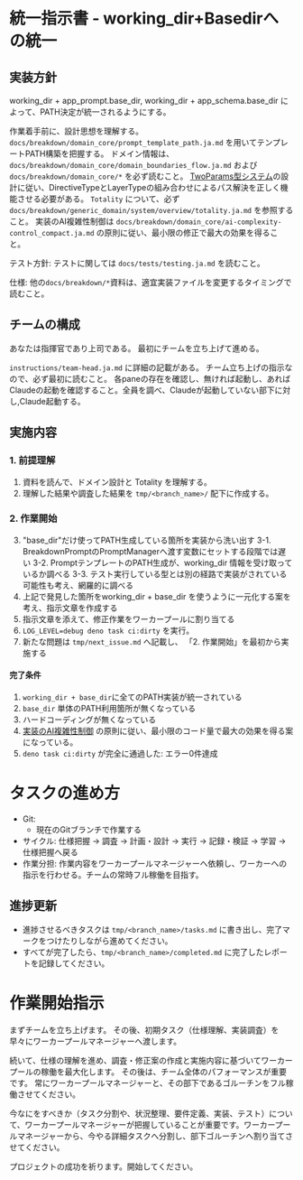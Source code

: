 # 統一指示書 - working_dir+Basedirへの統一

## 実装方針

working_dir + app_prompt.base_dir, working_dir + app_schema.base_dir によって、PATH決定が統一されるようにする。

作業着手前に、設計思想を理解する。
`docs/breakdown/domain_core/prompt_template_path.ja.md` を用いてテンプレートPATH構築を把握する。
ドメイン情報は、 `docs/breakdown/domain_core/domain_boundaries_flow.ja.md` および `docs/breakdown/domain_core/*` を必ず読むこと。
[TwoParams型システム](docs/breakdown/domain_core/two_params_types.ja.md)の設計に従い、DirectiveTypeとLayerTypeの組み合わせによるパス解決を正しく機能させる必要がある。
`Totality` について、必ず `docs/breakdown/generic_domain/system/overview/totality.ja.md` を参照すること。
実装のAI複雑性制御は `docs/breakdown/domain_core/ai-complexity-control_compact.ja.md` の原則に従い、最小限の修正で最大の効果を得ること。


テスト方針:
テストに関しては `docs/tests/testing.ja.md` を読むこと。

仕様:
他の`docs/breakdown/*`資料は、適宜実装ファイルを変更するタイミングで読むこと。

## チームの構成

あなたは指揮官であり上司である。
最初にチームを立ち上げて進める。

`instructions/team-head.ja.md` に詳細の記載がある。
チーム立ち上げの指示なので、必ず最初に読むこと。
各paneの存在を確認し、無ければ起動し、あればClaudeの起動を確認すること。全員を調べ、Claudeが起動していない部下に対し,Claude起動する。


## 実施内容

### 1. 前提理解
1. 資料を読んで、ドメイン設計と Totality を理解する。
2. 理解した結果や調査した結果を `tmp/<branch_name>/` 配下に作成する。

### 2. 作業開始
3. "base_dir"だけ使ってPATH生成している箇所を実装から洗い出す
3-1. BreakdownPromptのPromptManagerへ渡す変数にセットする段階では遅い
3-2. PromptテンプレートのPATH生成が、working_dir 情報を受け取っているか調べる
3-3. テスト実行している型とは別の経路で実装がされている可能性も考え、網羅的に調べる
4. 上記で発見した箇所をworking_dir + base_dir を使うように一元化する案を考え、指示文章を作成する
5. 指示文章を添えて、修正作業をワーカープールに割り当てる
6. `LOG_LEVEL=debug deno task ci:dirty` を実行。
7. 新たな問題は `tmp/next_issue.md` へ記載し、 「2. 作業開始」を最初から実施する


#### 完了条件

1. `working_dir + base_dir`に全てのPATH実装が統一されている
2. `base_dir` 単体のPATH利用箇所が無くなっている
3. ハードコーディングが無くなっている
4. [実装のAI複雑性制御](`docs/breakdown/domain_core/ai-complexity-control_compact.ja.md`) の原則に従い、最小限のコード量で最大の効果を得る案になっている。
5. `deno task ci:dirty` が完全に通過した: エラー0件達成

# タスクの進め方

- Git:
  - 現在のGitブランチで作業する
- サイクル: 仕様把握 → 調査 → 計画・設計 → 実行 → 記録・検証 → 学習 → 仕様把握へ戻る
- 作業分担: 作業内容をワーカープールマネージャーへ依頼し、ワーカーへの指示を行わせる。チームの常時フル稼働を目指す。

## 進捗更新

- 進捗させるべきタスクは `tmp/<branch_name>/tasks.md` に書き出し、完了マークをつけたりしながら進めてください。
- すべてが完了したら、`tmp/<branch_name>/completed.md` に完了したレポートを記録してください。


# 作業開始指示

まずチームを立ち上げます。
その後、初期タスク（仕様理解、実装調査）を早々にワーカープールマネージャーへ渡します。

続いて、仕様の理解を進め、調査・修正案の作成と実施内容に基づいてワーカープールの稼働を最大化します。
その後は、チーム全体のパフォーマンスが重要です。
常にワーカープールマネージャーと、その部下であるゴルーチンをフル稼働させてください。

今なにをすべきか（タスク分割や、状況整理、要件定義、実装、テスト）について、ワーカープールマネージャーが把握していることが重要です。ワーカープールマネージャーから、今やる詳細タスクへ分割し、部下ゴルーチンへ割り当てさせてください。

プロジェクトの成功を祈ります。開始してください。



